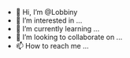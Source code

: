 - 👋 Hi, I’m @Lobbiny
- 👀 I’m interested in ...
- 🌱 I’m currently learning ...
- 💞️ I’m looking to collaborate on ...
- 📫 How to reach me ...

<!---
Lobbiny/Lobbiny is a ✨ special ✨ repository because its `README.md` (this file) appears on your GitHub profile.
You can click the Preview link to take a look at your changes.
--->
